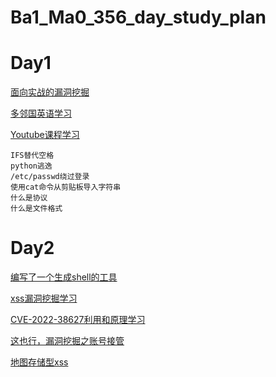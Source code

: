 # Ba1_Ma0_356_day_study_plan
# Day1
[面向实战的漏洞挖掘](./Vulnerability_mining/day1.md)

[多邻国英语学习](./english)

[Youtube课程学习](./Youtube_course_learning/day1课程学习.md)
```
IFS替代空格
python逃逸
/etc/passwd绕过登录
使用cat命令从剪贴板导入字符串
什么是协议
什么是文件格式
```
# Day2
[编写了一个生成shell的工具](https://github.com/baimao-box/cat_rev_shell)

[xss漏洞挖掘学习](https://aidilarf.medium.com/stored-xss-at-https-www-tiktok-com-11fed6db0590)

[CVE-2022-38627利用和原理学习](https://infosecwriteups.com/cve-2022-38627-a-journey-through-sqlite-injection-to-compromise-the-whole-enterprise-building-15cebd072ed6)

[这也行，漏洞挖掘之账号接管](https://medium.com/@coffeeaddict_exe/500-in-5-minutes-45977e89a337)

[地图存储型xss](https://hamzadzworm.medium.com/how-i-got-a-bug-that-leads-to-takeover-accounts-of-any-user-who-view-my-profile-913c8704f6cd)
